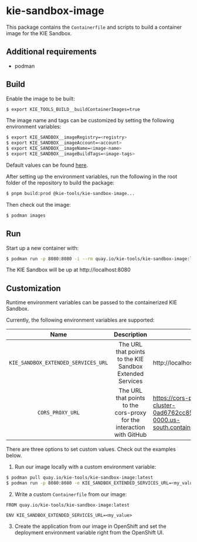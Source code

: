 # kie-sandbox-image

This package contains the `Containerfile` and scripts to build a container image for the KIE Sandbox.

## Additional requirements

- podman

## Build

Enable the image to be built:

```bash
$ export KIE_TOOLS_BUILD__buildContainerImages=true
```

The image name and tags can be customized by setting the following environment variables:

```bash
$ export KIE_SANDBOX__imageRegistry=<registry>
$ export KIE_SANDBOX__imageAccount=<account>
$ export KIE_SANDBOX__imageName=<image-name>
$ export KIE_SANDBOX__imageBuildTags=<image-tags>
```

Default values can be found [here](../build-env/index.js).

After setting up the environment variables, run the following in the root folder of the repository to build the package:

```bash
$ pnpm build:prod @kie-tools/kie-sandbox-image...
```

Then check out the image:

```bash
$ podman images
```

## Run

Start up a new container with:

```bash
$ podman run -p 8080:8080 -i --rm quay.io/kie-tools/kie-sandbox-image:latest
```

The KIE Sandbox will be up at http://localhost:8080

## Customization

Runtime environment variables can be passed to the containerized KIE Sandbox.

Currently, the following environment variables are supported:

|                Name                 |                              Description                              | Default                                                                                                               |
| :---------------------------------: | :-------------------------------------------------------------------: | --------------------------------------------------------------------------------------------------------------------- |
| `KIE_SANDBOX_EXTENDED_SERVICES_URL` |       The URL that points to the KIE Sandbox Extended Services        | http://localhost:21345                                                                                                |
|          `CORS_PROXY_URL`           | The URL that points to the cors-proxy for the interaction with GitHub | https://cors-proxy-kie-sandbox.rhba-cluster-0ad6762cc85bcef5745bb684498c2436-0000.us-south.containers.appdomain.cloud |

There are three options to set custom values. Check out the examples below.

1. Run our image locally with a custom environment variable:

```bash
$ podman pull quay.io/kie-tools/kie-sandbox-image:latest
$ podman run -p 8080:8080 -e KIE_SANDBOX_EXTENDED_SERVICES_URL=<my_value> -i --rm quay.io/kie-tools/kie-sandbox-image:latest
```

2. Write a custom `Containerfile` from our image:

```docker
FROM quay.io/kie-tools/kie-sandbox-image:latest

ENV KIE_SANDBOX_EXTENDED_SERVICES_URL=<my_value>
```

3. Create the application from our image in OpenShift and set the deployment environment variable right from the OpenShift UI.
